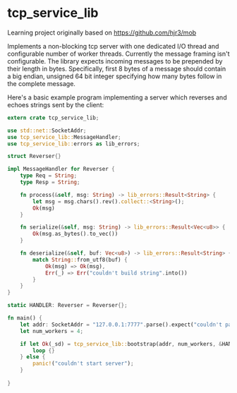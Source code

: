 # tcp_service_lib
Learning project originally based on https://github.com/hjr3/mob

Implements a non-blocking tcp server with one dedicated I/O thread and configurable number of worker threads.
Currently the message framing isn't configurable. The library expects incoming messages to be prepended by their length in bytes.
Specifically, first 8 bytes of a message should contain a big endian, unsigned 64 bit integer specifying how many bytes follow in the complete message.

Here's a basic example program implementing a server which reverses and echoes strings sent by the client:
```rust
extern crate tcp_service_lib;

use std::net::SocketAddr;
use tcp_service_lib::MessageHandler;
use tcp_service_lib::errors as lib_errors;

struct Reverser{}

impl MessageHandler for Reverser {
    type Req = String;
    type Resp = String;

    fn process(&self, msg: String) -> lib_errors::Result<String> {
        let msg = msg.chars().rev().collect::<String>();
        Ok(msg)
    }

    fn serialize(&self, msg: String) -> lib_errors::Result<Vec<u8>> {
        Ok(msg.as_bytes().to_vec())
    }

    fn deserialize(&self, buf: Vec<u8>) -> lib_errors::Result<String> {
        match String::from_utf8(buf) {
            Ok(msg) => Ok(msg),
            Err(_) => Err("couldn't build string".into())
        }
    }
}

static HANDLER: Reverser = Reverser{};

fn main() {
    let addr: SocketAddr = "127.0.0.1:7777".parse().expect("couldn't parse listen address");
    let num_workers = 4;

    if let Ok(_sd) = tcp_service_lib::bootstrap(addr, num_workers, &HANDLER) {    
        loop {}
    } else {
        panic!("couldn't start server");
    }
    
}
```
